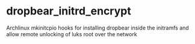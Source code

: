 # dropbear_initrd_encrypt
Archlinux mkinitcpio hooks for installing dropbear inside the initramfs and allow remote unlocking of luks root over the network
